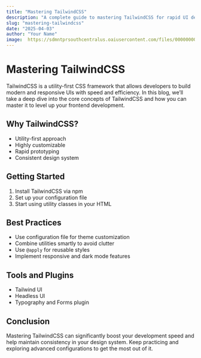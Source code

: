 ```yaml
---
title: "Mastering TailwindCSS"
description: "A complete guide to mastering TailwindCSS for rapid UI development."
slug: "mastering-tailwindcss"
date: "2025-04-03"
author: "Your Name"
image:  https://sdmntprsouthcentralus.oaiusercontent.com/files/00000000-b354-61f7-8667-d153ce24a33f/raw?se=2025-05-01T13%3A23%3A50Z&sp=r&sv=2024-08-04&sr=b&scid=6d5b8005-61fa-5845-9a8c-c680e9da63dd&skoid=ac1d63ad-0c69-4017-8785-7a50eb04382c&sktid=a48cca56-e6da-484e-a814-9c849652bcb3&skt=2025-05-01T11%3A54%3A31Z&ske=2025-05-02T11%3A54%3A31Z&sks=b&skv=2024-08-04&sig=wO0xrEypZSzPD9aRvXrSeEwXFmary37sp%2B9MgGWvvS4%3D
---
```


# Mastering TailwindCSS

TailwindCSS is a utility-first CSS framework that allows developers to build modern and responsive UIs with speed and efficiency. In this blog, we’ll take a deep dive into the core concepts of TailwindCSS and how you can master it to level up your frontend development.

## Why TailwindCSS?
- Utility-first approach
- Highly customizable
- Rapid prototyping
- Consistent design system

## Getting Started
1. Install TailwindCSS via npm
2. Set up your configuration file
3. Start using utility classes in your HTML

## Best Practices
- Use configuration file for theme customization
- Combine utilities smartly to avoid clutter
- Use `@apply` for reusable styles
- Implement responsive and dark mode features

## Tools and Plugins
- Tailwind UI
- Headless UI
- Typography and Forms plugin

## Conclusion
Mastering TailwindCSS can significantly boost your development speed and help maintain consistency in your design system. Keep practicing and exploring advanced configurations to get the most out of it.

